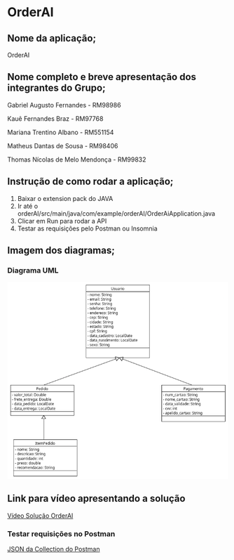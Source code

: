 # OrderAI

## Nome da aplicação;

OrderAI

## Nome completo e breve apresentação dos integrantes do Grupo;

Gabriel Augusto Fernandes - RM98986

Kauê Fernandes Braz - RM97768

Mariana Trentino Albano - RM551154

Matheus Dantas de Sousa - RM98406

Thomas Nícolas de Melo Mendonça - RM99832

## Instrução de como rodar a aplicação;

1. Baixar o extension pack do JAVA
2. Ir até o orderAI/src/main/java/com/example/orderAI/OrderAiApplication.java
3. Clicar em Run para rodar a API
4. Testar as requisições pelo Postman ou Insomnia

## Imagem dos diagramas;

### Diagrama UML
![UML](./imagens/OrderAI.png)

## Link para vídeo apresentando a solução

[Vídeo Solução OrderAI](https://youtu.be/4KSLkGzhJSc)

### Testar requisições no Postman

[JSON da Collection do Postman](./Documentos/OrderAI.postman_collection.json)
